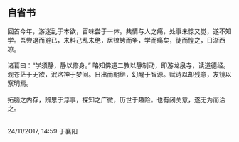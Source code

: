## 自省书

回首今年，游迷乱于本欲，百味尝于一体。共情与人之痛，处事未惊又觉，遂不知学。吾尝退而避已，未料己乱未绝，居镣铐而争，学而痛矣，徒而惶之，日渐西凉。<br>
<br>
诸葛曰：“学须静，静以修身。” 略知佛道二教以静制动，即游龙泉寺，读道德经。观苍茫于无欲，泯洛神于梦间。日出而朝继，幻醒于智源。赋诗以却残意，友镜以察明焉。<br>
<br>
拓脑之内存，辨思于浮事，探知之广微，历世于趣险。也有闭关意，遂无为而治之。<br>
<br>

24/11/2017, 14:59 于襄阳
